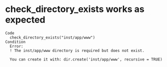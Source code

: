 # check_directory_exists works as expected

    Code
      check_directory_exists("inst/app/www")
    Condition
      Error:
      ! The inst/app/www directory is required but does not exist.
      
      You can create it with: dir.create('inst/app/www', recursive = TRUE)

